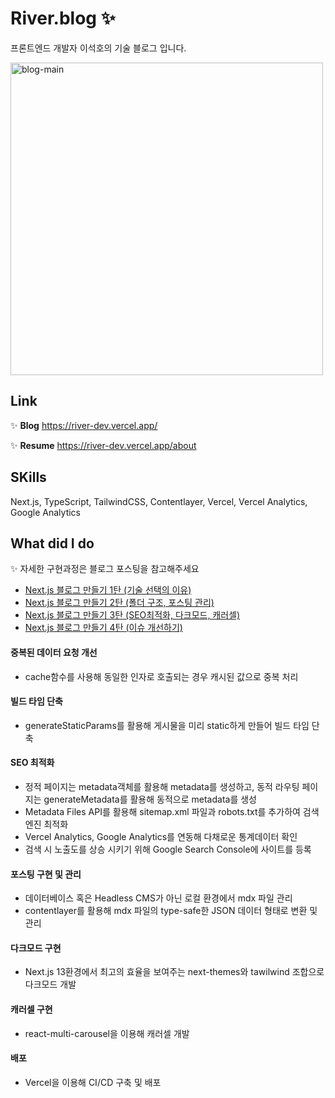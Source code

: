 # River.blog ✨

프론트엔드 개발자 이석호의 기술 블로그 입니다.

  <img width="500" alt="blog-main" src="https://github.com/Seokho0120/river.dev/assets/93597794/dbef6b16-aa03-42f3-87a5-1003742519d3">

## Link

✨ **Blog**
https://river-dev.vercel.app/

✨ **Resume**
https://river-dev.vercel.app/about

## SKills

Next.js, TypeScript, TailwindCSS, Contentlayer, Vercel, Vercel Analytics, Google Analytics

## What did I do

✨ 자세한 구현과정은 블로그 포스팅을 참고해주세요

- [Next.js 블로그 만들기 1탄 (기술 선택의 이유)](https://river-dev.vercel.app/posts/create-blog-1)
- [Next.js 블로그 만들기 2탄 (폴더 구조, 포스팅 관리)](https://river-dev.vercel.app/posts/create-blog-2)
- [Next.js 블로그 만들기 3탄 (SEO최적화, 다크모드, 캐러셀)](https://river-dev.vercel.app/posts/create-blog-3)
- [Next.js 블로그 만들기 4탄 (이슈 개선하기)](https://river-dev.vercel.app/posts/create-blog-4)

#### 중복된 데이터 요청 개선

- cache함수를 사용해 동일한 인자로 호출되는 경우 캐시된 값으로 중복 처리

#### 빌드 타임 단축

- generateStaticParams를 활용해 게시물을 미리 static하게 만들어 빌드 타임 단축

#### SEO 최적화

- 정적 페이지는 metadata객체를 활용해 metadata를 생성하고, 동적 라우팅 페이지는 generateMetadata를 활용해 동적으로 metadata를 생성
- Metadata Files API를 활용해 sitemap.xml 파일과 robots.txt를 추가하여 검색 엔진 최적화
- Vercel Analytics, Google Analytics를 연동해 다채로운 통계데이터 확인
- 검색 시 노출도를 상승 시키기 위해 Google Search Console에 사이트를 등록

#### 포스팅 구현 및 관리

- 데이터베이스 혹은 Headless CMS가 아닌 로컬 환경에서 mdx 파일 관리
- contentlayer를 활용해 mdx 파일의 type-safe한 JSON 데이터 형태로 변환 및 관리

#### 다크모드 구현

- Next.js 13환경에서 최고의 효율을 보여주는 next-themes와 tawilwind 조합으로 다크모드 개발

#### 캐러셀 구현

- react-multi-carousel을 이용해 캐러셀 개발

#### 배포

- Vercel을 이용해 CI/CD 구축 및 배포
